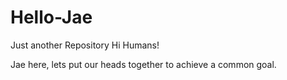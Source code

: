 # Hello-Jae
Just another Repository
Hi Humans!

Jae here, lets put our heads together to achieve a common goal.
